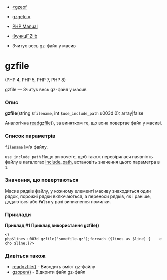 - [«gzeof](function.gzeof.md)
- [gzgetc »](function.gzgetc.md)

- [PHP Manual](index.md)
- [Функції Zlib](ref.zlib.md)
- Зчитує весь gz-файл у масив

# gzfile

(PHP 4, PHP 5, PHP 7, PHP 8)

gzfile — Зчитує весь gz-файл у масив

### Опис

**gzfile**(string `$filename`, int `$use_include_path` u003d 0):
array\|false

Аналогічна [readgzfile()](function.readgzfile.md), за винятком
те, що вона повертає файл у масиві.

### Список параметрів

`filename`
Ім'я файлу.

`use_include_path`
Якщо ви хочете, щоб також перевірялася наявність файлу в каталогах
[include_path](ini.core.md#ini.include-path), встановіть значення
цього параметра в `1`.

### Значення, що повертаються

Масив рядків файлу, у кожному елементі масиву знаходиться один рядок,
порожні рядки включаються, а переноси рядків, як і раніше, додаються або
**`false`** у разі виникнення помилки.

### Приклади

**Приклад #1 Приклад використання **gzfile()****

` <?php$lines u003d gzfile('somefile.gz');foreach ($lines as $line) {    echo $line;}?> `

### Дивіться також

- [readgzfile()](function.readgzfile.md) - Виводить вміст
gz-файлу
- [gzopen()](function.gzopen.md) - Відкрити файл gz-файл
